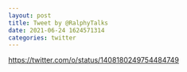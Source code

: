 ```yaml
--- 
layout: post 
title: Tweet by @RalphyTalks 
date: 2021-06-24 1624571314 
categories: twitter 
--- 
```

https://twitter.com/o/status/1408180249754484749